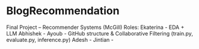 # BlogRecommendation
Final Project – Recommender Systems (McGill)
Roles:
Ekaterina - EDA + LLM
Abhishek -
Ayoub - GitHub structure & Collaborative Filtering (train.py, evaluate.py, inference.py)
Adesh -
Jintian -
